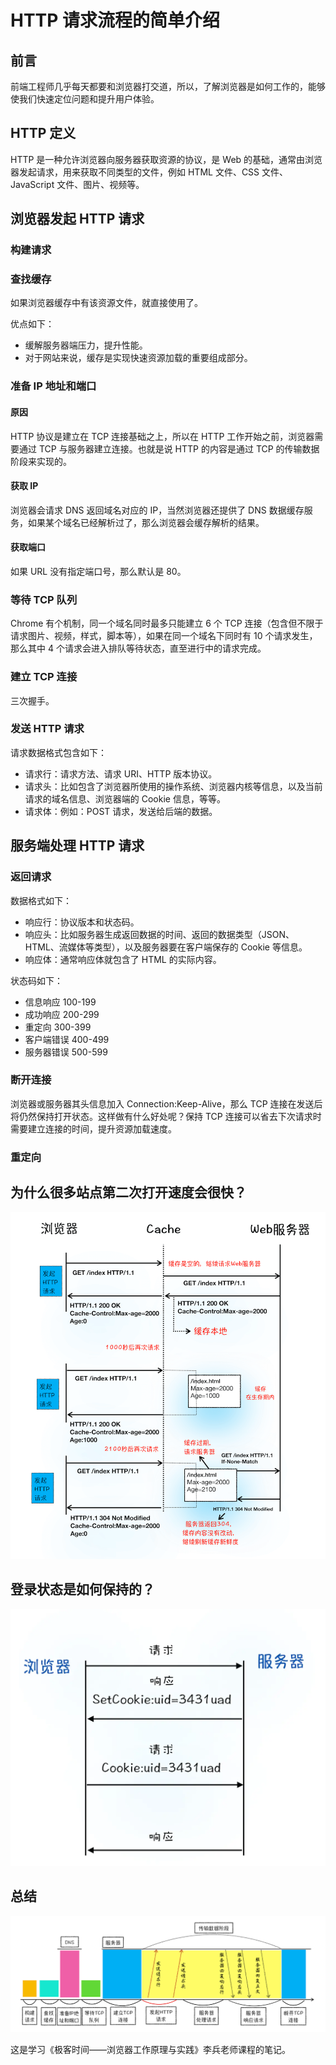 # HTTP 请求流程的简单介绍

## 前言

前端工程师几乎每天都要和浏览器打交道，所以，了解浏览器是如何工作的，能够使我们快速定位问题和提升用户体验。

## HTTP 定义

HTTP 是一种允许浏览器向服务器获取资源的协议，是 Web 的基础，通常由浏览器发起请求，用来获取不同类型的文件，例如 HTML 文件、CSS 文件、JavaScript 文件、图片、视频等。

## 浏览器发起 HTTP 请求

### 构建请求
### 查找缓存

如果浏览器缓存中有该资源文件，就直接使用了。

优点如下：
- 缓解服务器端压力，提升性能。
- 对于网站来说，缓存是实现快速资源加载的重要组成部分。

### 准备 IP 地址和端口
#### 原因

HTTP 协议是建立在 TCP 连接基础之上，所以在 HTTP 工作开始之前，浏览器需要通过 TCP 与服务器建立连接。也就是说 HTTP 的内容是通过 TCP 的传输数据阶段来实现的。

#### 获取 IP

浏览器会请求 DNS 返回域名对应的 IP，当然浏览器还提供了 DNS 数据缓存服务，如果某个域名已经解析过了，那么浏览器会缓存解析的结果。

#### 获取端口

如果 URL 没有指定端口号，那么默认是 80。

### 等待 TCP 队列

Chrome 有个机制，同一个域名同时最多只能建立 6 个 TCP 连接（包含但不限于请求图片、视频，样式，脚本等），如果在同一个域名下同时有 10 个请求发生，那么其中 4 个请求会进入排队等待状态，直至进行中的请求完成。

### 建立 TCP 连接

三次握手。

### 发送 HTTP 请求

请求数据格式包含如下：
- 请求行：请求方法、请求 URI、HTTP 版本协议。
- 请求头：比如包含了浏览器所使用的操作系统、浏览器内核等信息，以及当前请求的域名信息、浏览器端的 Cookie 信息，等等。
- 请求体：例如：POST 请求，发送给后端的数据。

## 服务端处理 HTTP 请求

### 返回请求

数据格式如下：
- 响应行：协议版本和状态码。
- 响应头：比如服务器生成返回数据的时间、返回的数据类型（JSON、HTML、流媒体等类型），以及服务器要在客户端保存的 Cookie 等信息。
- 响应体：通常响应体就包含了 HTML 的实际内容。

状态码如下：
- 信息响应 100-199
- 成功响应 200-299
- 重定向 300-399
- 客户端错误 400-499
- 服务器错误 500-599

### 断开连接

浏览器或服务器其头信息加入 Connection:Keep-Alive，那么 TCP 连接在发送后将仍然保持打开状态。这样做有什么好处呢？保持 TCP 连接可以省去下次请求时需要建立连接的时间，提升资源加载速度。

### 重定向

## 为什么很多站点第二次打开速度会很快？

![图片1](../../assets/browser/browser_1.png)
## 登录状态是如何保持的？

![图片2](../../assets/browser/browser_2.png)
## 总结

![图片3](../../assets/browser/browser_3.png)

这是学习《极客时间——浏览器工作原理与实践》李兵老师课程的笔记。